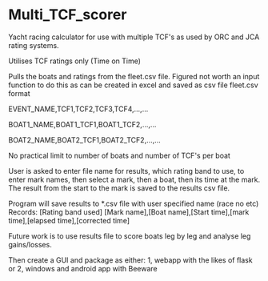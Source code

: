 # Multi_TCF_scorer
Yacht racing calculator for use with multiple TCF's as used by ORC and JCA rating systems.

Utilises TCF ratings only (Time on Time)

Pulls the boats and ratings from the fleet.csv file. Figured not worth an input function to do this as can be created in excel and saved as csv file
fleet.csv format

EVENT_NAME,TCF1,TCF2,TCF3,TCF4,...,...

BOAT1_NAME,BOAT1_TCF1,BOAT1_TCF2,...,...

BOAT2_NAME,BOAT2_TCF1,BOAT2_TCF2,...,...

No practical limit to number of boats and number of TCF's per boat

User is asked to enter file name for results, which rating band to use, to enter mark names, then select a mark, then a boat, then its time at the mark. The result from the start to the mark is saved to the results csv file.

Program will save results to *.csv file with user specified name (race no etc)
Records:
[Rating band used]
[Mark name],[Boat name],[Start time],[mark time],[elapsed time],[corrected time]


Future work is to use results file to score boats leg by leg and analyse leg gains/losses.


Then create a GUI and package as either:
1, webapp with the likes of flask or
2, windows and android app with Beeware


